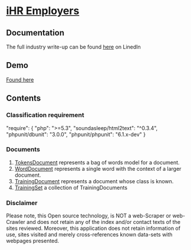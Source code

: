 [iHR Employers](http://ihr.co.nz/)
=============


Documentation
-------------

The full industry write-up can be found [here](https://www.linkedin.com/pulse/what-employers-truly-want-from-employees-jason-mullings) on LinedIn

Demo
-------------

[Found here](http://www.devcentral.co.nz/)

Contents
---------

### Classification requirement ###

"require": {
		"php": ">=5.3",
		"soundasleep/html2text": "^0.3.4",
		"phpunit/dbunit": "3.0.0",
		"phpunit/phpunit": "6.1.x-dev"
	}


### Documents ###

1. [TokensDocument](http://php-nlp-tools.com/documentation/api/#NlpTools/Documents/TokensDocument)
   represents a bag of words model for a document.
2. [WordDocument](http://php-nlp-tools.com/documentation/api/#NlpTools/Documents/WordDocument)
   represents a single word with the context of a larger document.
3. [TrainingDocument](http://php-nlp-tools.com/documentation/api/#NlpTools/Documents/TrainingDocument)
   represents a document whose class is known.
4. [TrainingSet](http://php-nlp-tools.com/documentation/api/#NlpTools/Documents/TrainingSet)
   a collection of TrainingDocuments


###  Disclaimer ###
Please note, this Open source technology, is NOT a web-Scraper or web-Crawler and does not retain any of the 
index and/or contact texts of the sites reviewed. Moreover, this application does not retain information of use, 
sites visited and merely cross-references known data-sets with webpages presented.

